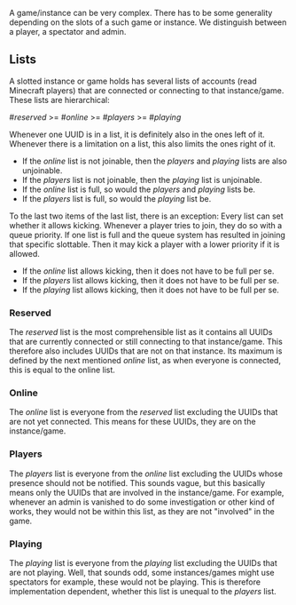 A game/instance can be very complex. There has to be some generality depending on the slots of a such game or instance.
We distinguish between a player, a spectator and admin.

## Lists

A slotted instance or game holds has several lists of accounts (read Minecraft players) that are connected or connecting to that instance/game.
These lists are hierarchical:

#*reserved* >= #*online* >= #*players* >= #*playing*

Whenever one UUID is in a list, it is definitely also in the ones left of it.
Whenever there is a limitation on a list, this also limits the ones right of it.

- If the *online* list is not joinable, then the *players* and *playing* lists are also unjoinable.
- If the *players* list is not joinable, then the *playing* list is unjoinable.
- If the *online* list is full, so would the *players* and *playing* lists be.
- If the *players* list is full, so would the *playing* list be.

To the last two items of the last list, there is an exception:
Every list can set whether it allows kicking.
Whenever a player tries to join, they do so with a queue priority.
If one list is full and the queue system has resulted in joining that specific slottable.
Then it may kick a player with a lower priority if it is allowed.
- If the *online* list allows kicking, then it does not have to be full per se.
- If the *players* list allows kicking, then it does not have to be full per se.
- If the *playing* list allows kicking, then it does not have to be full per se.

### Reserved
The *reserved* list is the most comprehensible list as it contains all UUIDs that are currently connected or still connecting to that instance/game.
This therefore also includes UUIDs that are not on that instance. Its maximum is defined by the next mentioned *online* list,
as when everyone is connected, this is equal to the online list.

### Online
The *online* list is everyone from the *reserved* list excluding the UUIDs that are not yet connected.
This means for these UUIDs, they are on the instance/game.

### Players
The *players* list is everyone from the *online* list excluding the UUIDs whose presence should not be notified.
This sounds vague, but this basically means only the UUIDs that are involved in the instance/game.
For example, whenever an admin is vanished to do some investigation or other kind of works, 
they would not be within this list, as they are not "involved" in the game.

### Playing
The *playing* list is everyone from the *playing* list excluding the UUIDs that are not playing.
Well, that sounds odd, some instances/games might use spectators for example, these would not be playing.
This is therefore implementation dependent, whether this list is unequal to the *players* list.